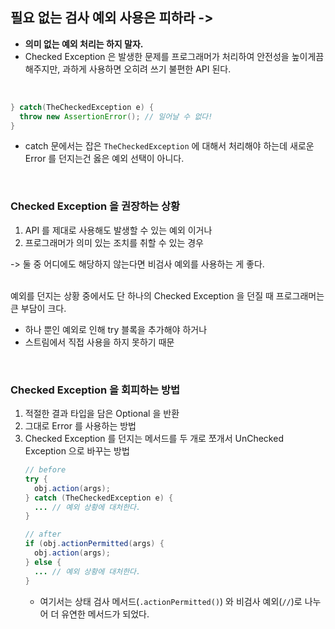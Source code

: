 ## 필요 없는 검사 예외 사용은 피하라 -> 
* **의미 없는 예외 처리는 하지 말자.**
* Checked Exception 은 발생한 문제를 프로그래머가 처리하여 안전성을 높이게끔 해주지만, 과하게 사용하면 오히려 쓰기 불편한 API 된다.
<br>

```java
} catch(TheCheckedException e) {
  throw new AssertionError(); // 일어날 수 없다!
}
```
* catch 문에서는 잡은 `TheCheckedException` 에 대해서 처리해야 하는데 새로운 Error 를 던지는건 옳은 예외 선택이 아니다.
<br>

### Checked Exception 을 권장하는 상황
1. API 를 제대로 사용해도 발생할 수 있는 예외 이거나
2. 프로그래머가 의미 있는 조치를 취할 수 있는 경우
 
-> 둘 중 어디에도 해당하지 않는다면 비검사 예외를 사용하는 게 좋다.
<br><br>

예외를 던지는 상황 중에서도 단 하나의 Checked Exception 을 던질 때 프로그래머는 큰 부담이 크다.
* 하나 뿐인 예외로 인해 try 블록을 추가해야 하거나
* 스트림에서 직접 사용을 하지 못하기 때문
<br>

### Checked Exception 을 회피하는 방법
1. 적절한 결과 타입을 담은 Optional 을 반환
2. 그대로 Error 를 사용하는 방법
3. Checked Exception 를 던지는 메서드를 두 개로 쪼개서 UnChecked Exception 으로 바꾸는 방법
    ```java
    // before
    try {
      obj.action(args);
    } catch (TheCheckedException e) {
      ... // 예외 상황에 대처한다.
    }

    // after
    if (obj.actionPermitted(args) {
      obj.action(args);
    } else {
      ... // 예외 상황에 대처한다.
    }
    ```
    * 여기서는 상태 검사 메서드(`.actionPermitted()`) 와 비검사 예외(`//`)로 나누어 더 유연한 메서드가 되었다.
